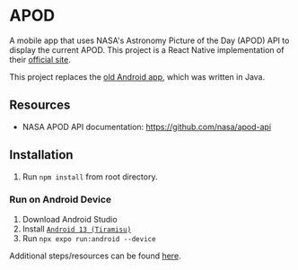 # APOD

A mobile app that uses NASA's Astronomy Picture of the Day (APOD) API to display the current APOD. This project is a React Native implementation of their [official site](https://apod.nasa.gov/apod/).

This project replaces the [old Android app](https://github.com/johneastman/APOD), which was written in Java.

## Resources

-   NASA APOD API documentation: https://github.com/nasa/apod-api

## Installation

1. Run `npm install` from root directory.

### Run on Android Device

1. Download Android Studio
1. Install [`Android 13 (Tiramisu)`](https://reactnative.dev/docs/environment-setup?guide=native#android-sdk)
1. Run `npx expo run:android --device`

Additional steps/resources can be found [here](https://reactnative.dev/docs/environment-setup?guide=native).
